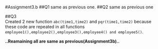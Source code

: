 #Assignment3.b
##Q1
   same as previous one. 
##Q2
   same as previous one
   
##Q3                 
   Created 2 new  function `abc(time1,time2)` and `pqr(time1,time2)` because these code are repeated in all functions `employee1(),employee2(),employee3(),employee4() and employee5()`.
   
   **..Reamaining all are same as previous(Assignment3b)..**
